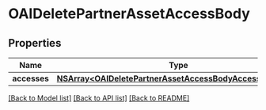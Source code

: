 # OAIDeletePartnerAssetAccessBody

## Properties
Name | Type | Description | Notes
------------ | ------------- | ------------- | -------------
**accesses** | [**NSArray&lt;OAIDeletePartnerAssetAccessBodyAccessesInner&gt;***](OAIDeletePartnerAssetAccessBodyAccessesInner.md) |  | 

[[Back to Model list]](../README.md#documentation-for-models) [[Back to API list]](../README.md#documentation-for-api-endpoints) [[Back to README]](../README.md)


